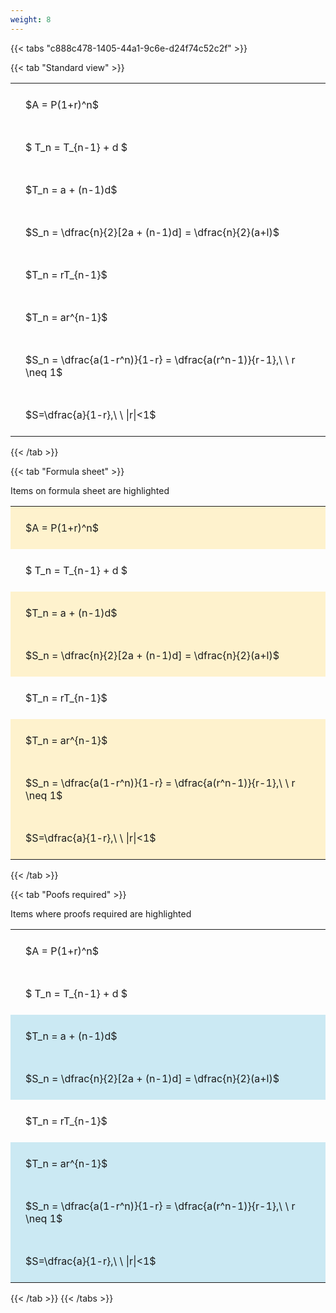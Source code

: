```yaml
---
weight: 8
---
```


{{< tabs "c888c478-1405-44a1-9c6e-d24f74c52c2f" >}}

{{< tab "Standard view" >}}

<style type="text/css">
#T_3c940 th.col_heading {
  text-align: left;
  font-size: 1em;
}
#T_3c940 td {
  text-align: left;
  font-size: 1em;
  padding: 1.5em;
}
</style>
<table id="T_3c940">
  <thead>
  </thead>
  <tbody>
    <tr>
      <td id="T_3c940_row0_col0" class="data row0 col0" >$A = P(1+r)^n$</td>
    </tr>
    <tr>
      <td id="T_3c940_row1_col0" class="data row1 col0" >$ T_n = T_{n-1} + d $</td>
    </tr>
    <tr>
      <td id="T_3c940_row2_col0" class="data row2 col0" >$T_n = a + (n-1)d$</td>
    </tr>
    <tr>
      <td id="T_3c940_row3_col0" class="data row3 col0" >$S_n = \dfrac{n}{2}[2a + (n-1)d] = \dfrac{n}{2}(a+l)$</td>
    </tr>
    <tr>
      <td id="T_3c940_row4_col0" class="data row4 col0" >$T_n = rT_{n-1}$</td>
    </tr>
    <tr>
      <td id="T_3c940_row5_col0" class="data row5 col0" >$T_n = ar^{n-1}$</td>
    </tr>
    <tr>
      <td id="T_3c940_row6_col0" class="data row6 col0" >$S_n = \dfrac{a(1-r^n)}{1-r} = \dfrac{a(r^n-1)}{r-1},\ \  r \neq 1$</td>
    </tr>
    <tr>
      <td id="T_3c940_row7_col0" class="data row7 col0" >$S=\dfrac{a}{1-r},\ \ |r|<1$</td>
    </tr>
  </tbody>
</table>
{{< /tab >}}

{{< tab "Formula sheet" >}}

Items on formula sheet are highlighted 
<br>
<style type="text/css">
#T_371f0 th.col_heading {
  text-align: left;
  font-size: 1em;
}
#T_371f0 td {
  text-align: left;
  font-size: 1em;
  padding: 1.5em;
}
#T_371f0_row0_col0, #T_371f0_row2_col0, #T_371f0_row3_col0, #T_371f0_row5_col0, #T_371f0_row6_col0, #T_371f0_row7_col0 {
  background-color: rgba(255,194,10, 0.2);
}
#T_371f0_row1_col0, #T_371f0_row4_col0 {
  background-color: rgba(0,0,0,0);
}
</style>
<table id="T_371f0">
  <thead>
  </thead>
  <tbody>
    <tr>
      <td id="T_371f0_row0_col0" class="data row0 col0" >$A = P(1+r)^n$</td>
    </tr>
    <tr>
      <td id="T_371f0_row1_col0" class="data row1 col0" >$ T_n = T_{n-1} + d $</td>
    </tr>
    <tr>
      <td id="T_371f0_row2_col0" class="data row2 col0" >$T_n = a + (n-1)d$</td>
    </tr>
    <tr>
      <td id="T_371f0_row3_col0" class="data row3 col0" >$S_n = \dfrac{n}{2}[2a + (n-1)d] = \dfrac{n}{2}(a+l)$</td>
    </tr>
    <tr>
      <td id="T_371f0_row4_col0" class="data row4 col0" >$T_n = rT_{n-1}$</td>
    </tr>
    <tr>
      <td id="T_371f0_row5_col0" class="data row5 col0" >$T_n = ar^{n-1}$</td>
    </tr>
    <tr>
      <td id="T_371f0_row6_col0" class="data row6 col0" >$S_n = \dfrac{a(1-r^n)}{1-r} = \dfrac{a(r^n-1)}{r-1},\ \  r \neq 1$</td>
    </tr>
    <tr>
      <td id="T_371f0_row7_col0" class="data row7 col0" >$S=\dfrac{a}{1-r},\ \ |r|<1$</td>
    </tr>
  </tbody>
</table>
{{< /tab >}}

{{< tab "Poofs required" >}}

Items where proofs required are highlighted 
<br>
<style type="text/css">
#T_fb896 th.col_heading {
  text-align: left;
  font-size: 1em;
}
#T_fb896 td {
  text-align: left;
  font-size: 1em;
  padding: 1.5em;
}
#T_fb896_row0_col0, #T_fb896_row1_col0, #T_fb896_row4_col0 {
  background-color: rgba(0,0,0,0);
}
#T_fb896_row2_col0, #T_fb896_row3_col0, #T_fb896_row5_col0, #T_fb896_row6_col0, #T_fb896_row7_col0 {
  background-color: rgba(0,150,200, 0.2);
}
</style>
<table id="T_fb896">
  <thead>
  </thead>
  <tbody>
    <tr>
      <td id="T_fb896_row0_col0" class="data row0 col0" >$A = P(1+r)^n$</td>
    </tr>
    <tr>
      <td id="T_fb896_row1_col0" class="data row1 col0" >$ T_n = T_{n-1} + d $</td>
    </tr>
    <tr>
      <td id="T_fb896_row2_col0" class="data row2 col0" >$T_n = a + (n-1)d$</td>
    </tr>
    <tr>
      <td id="T_fb896_row3_col0" class="data row3 col0" >$S_n = \dfrac{n}{2}[2a + (n-1)d] = \dfrac{n}{2}(a+l)$</td>
    </tr>
    <tr>
      <td id="T_fb896_row4_col0" class="data row4 col0" >$T_n = rT_{n-1}$</td>
    </tr>
    <tr>
      <td id="T_fb896_row5_col0" class="data row5 col0" >$T_n = ar^{n-1}$</td>
    </tr>
    <tr>
      <td id="T_fb896_row6_col0" class="data row6 col0" >$S_n = \dfrac{a(1-r^n)}{1-r} = \dfrac{a(r^n-1)}{r-1},\ \  r \neq 1$</td>
    </tr>
    <tr>
      <td id="T_fb896_row7_col0" class="data row7 col0" >$S=\dfrac{a}{1-r},\ \ |r|<1$</td>
    </tr>
  </tbody>
</table>
{{< /tab >}}
{{< /tabs >}}
